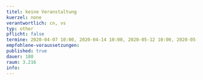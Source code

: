 ```yaml
---
titel: keine Veranstaltung
kuerzel: none
verantwortlich: cn, vs
typ: other
pflicht: false
termine: 2020-04-07 10:00, 2020-04-14 10:00, 2020-05-12 10:00, 2020-05-05 10:00, 2020-06-02 10:00, 2020-06-09 10:00
empfohlene-voraussetzungen: 
published: true
dauer: 180
raum: 3.216
info: 
---
```



